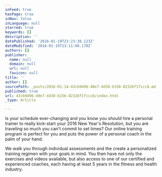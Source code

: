 ```yaml
---
inFeed: true
hasPage: true
inNav: false
inLanguage: null
starred: true
keywords: []
description: ''
datePublished: '2016-01-19T23:23:38.123Z'
dateModified: '2016-01-19T23:11:08.178Z'
authors: []
publisher:
  name: null
  domain: null
  url: null
  favicon: null
title: ''
author: []
sourcePath: _posts/2016-01-14-43cb9496-40e7-4d30-b156-82326f1fccc8.md
published: true
url: 43cb9496-40e7-4d30-b156-82326f1fccc8/index.html
_type: Article

---
```

Is your schedule ever-changing and you know you _should_ hire a personal trainer to really kick-start your 2016 New Year's Resolution, but you are traveling so much you can't commit to set times?  Our online training program is perfect for you and puts the power of a personal coach in the palm of your hand.

We walk you through individual assessments and the create a personalized training regimen with your goals in mind.  You then have not only the exercises and videos available, but also access to one of our certified and experienced coaches, each having at least 5 years in the fitness and health industry.
